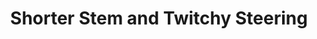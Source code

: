 ---
layout: community
category: community
title: "Shorter Stem and Twitchy Steering"
description: "Changed to a shorter stem for a more comfortable, more upright position. This was marginally effective. However, the handlebars were more twitchy. After a few rides, got that under control. Put on rack and empty panniers and the twitchyness was back."
isTopLevel: false
isSingleLevel: false
isArticle: false
datePublished: 2022-08-18 08:40:00 +0300
dateModified: 2022-08-18 08:40:00 +0300
published: false
---